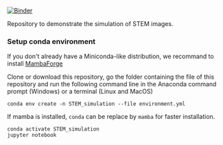 [![Binder](https://mybinder.org/badge_logo.svg)](https://mybinder.org/v2/gh/ericpre/STEM_simulation_demo/HEAD)

Repository to demonstrate the simulation of STEM images.

### Setup conda environment

If you don't already have a Miniconda-like distribution, we recommand to install [MambaForge](https://github.com/conda-forge/miniforge/#mambaforge)

Clone or download this repository, go the folder containing the file of this repository and run the following command line in the Anaconda command prompt (Windows) or a terminal (Linux and MacOS)

```
conda env create -n STEM_simulation --file environment.yml
```

If mamba is installed, `conda` can be replace by `mamba` for faster installation.

```
conda activate STEM_simulation
jupyter notebook
```
